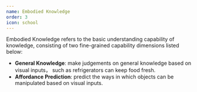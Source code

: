 ```yaml
---
name: Embodied Knowledge
order: 3
icon: school
---
```


Embodied Knowledge refers to the basic understanding capability of knowledge, consisting of two fine-grained capability dimensions listed below:

- **General Knowledge**: make judgements on general knowledge based on visual inputs， such as refrigerators can keep food fresh.
- **Affordance Prediction**: predict the ways in which objects can be manipulated based on visual inputs.
